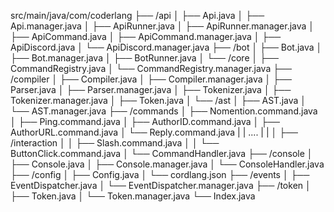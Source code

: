src/main/java/com/coderlang
├── /api
│   ├── Api.java
│   ├── Api.manager.java
│   ├── ApiRunner.java
│   ├── ApiRunner.manager.java
│   ├── ApiCommand.java
│   ├── ApiCommand.manager.java
│   ├── ApiDiscord.java
│   └── ApiDiscord.manager.java
├── /bot
│   ├── Bot.java
│   ├── Bot.manager.java
│   ├── BotRunner.java
│   └── /core
│       ├── CommandRegistry.java
│       └── CommandRegistry.manager.java
├── /compiler
│   ├── Compiler.java
│   ├── Compiler.manager.java
│   ├── Parser.java
│   ├── Parser.manager.java
│   ├── Tokenizer.java
│   ├── Tokenizer.manager.java
│   ├── Token.java
│   └── /ast
│       ├── AST.java
│       └── AST.manager.java
├── /commands
│   ├── Nomention.command.java
│   ├── Ping.command.java
│   ├── AuthorID.command.java
│   ├── AuthorURL.command.java
│   └── Reply.command.java
|   |   ....
|   |
│   ├── /interaction
│   │   ├── Slash.command.java
│   │   └── ButtonClick.command.java
│   └── CommandHandler.java
├── /console
│   ├── Console.java
│   ├── Console.manager.java
│   └── ConsoleHandler.java
├── /config
│   ├── Config.java
│   └── cordlang.json
├── /events
│   ├── EventDispatcher.java
│   └── EventDispatcher.manager.java
├── /token
│   ├── Token.java
│   └── Token.manager.java
└── Index.java
